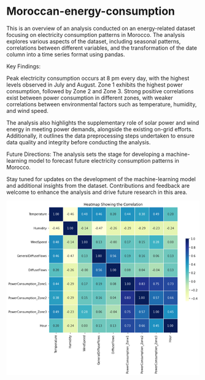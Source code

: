 # Moroccan-energy-consumption

This is an overview of an analysis conducted on an energy-related dataset focusing on electricity consumption patterns in Morocco. The analysis explores various aspects of the dataset, including seasonal patterns, correlations between different variables, and the transformation of the date column into a time series format using pandas.

Key Findings:

Peak electricity consumption occurs at 8 pm every day, with the highest levels observed in July and August.
Zone 1 exhibits the highest power consumption, followed by Zone 2 and Zone 3.
Strong positive correlations exist between power consumption in different zones, with weaker correlations between environmental factors such as temperature, humidity, and wind speed.

The analysis also highlights the supplementary role of solar power and wind energy in meeting power demands, alongside the existing on-grid efforts. Additionally, it outlines the data preprocessing steps undertaken to ensure data quality and integrity before conducting the analysis.

Future Directions:
The analysis sets the stage for developing a machine-learning model to forecast future electricity consumption patterns in Morocco. 

Stay tuned for updates on the development of the machine-learning model and additional insights from the dataset. Contributions and feedback are welcome to enhance the analysis and drive future research in this area.

![alt text](https://github.com/kahumawalter/moroccan-energy-consumption/blob/main/heatmap.png)
